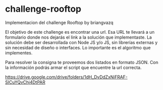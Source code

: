 # challenge-rooftop 

Implementacion del challenge Rooftop by briangvazq

El objetivo de este challenge es encontrar una url. Esa URL te llevará a un formulario donde
nos dejarás el link a la solución que implementaste. La solución debe ser desarrollada con
Node JS y/o JS, sin librerías externas y sin necesidad de diseño o interfaces. Lo importante es
el algoritmo que implementes.

Para resolver la consigna te proveemos dos listados en formato JSON. Con la información
podrás armar el script que encuentre la url correcta.


https://drive.google.com/drive/folders/1dH_DvDdZxNiFRAF-SICuYQvChj4DtPAR
